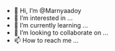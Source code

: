 - 👋 Hi, I’m @Marnyaadoy
- 👀 I’m interested in ...
- 🌱 I’m currently learning ...
- 💞️ I’m looking to collaborate on ...
- 📫 How to reach me ...

<!---
Marnyaadoy/Marnyaadoy is a ✨ special ✨ repository because its `README.md` (this file) appears on your GitHub profile.
You can click the Preview link to take a look at your changes.
--->
